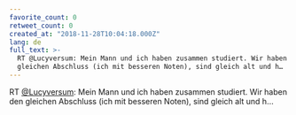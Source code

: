```yaml
---
favorite_count: 0
retweet_count: 0
created_at: "2018-11-28T10:04:18.000Z"
lang: de
full_text: >-
  RT @Lucyversum: Mein Mann und ich haben zusammen studiert. Wir haben den
  gleichen Abschluss (ich mit besseren Noten), sind gleich alt und h…
---
```


RT [@Lucyversum](https://twitter.com/Lucyversum): Mein Mann und ich haben
zusammen studiert. Wir haben den gleichen Abschluss (ich mit besseren Noten),
sind gleich alt und h…
